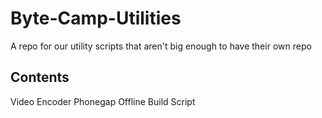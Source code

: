 # Byte-Camp-Utilities
A repo for our utility scripts that aren't big enough to have their own repo

## Contents
Video Encoder
Phonegap Offline Build Script
